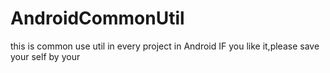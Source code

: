 # AndroidCommonUtil
this is common use util in every project in Android
IF you like it,please save your self by your
